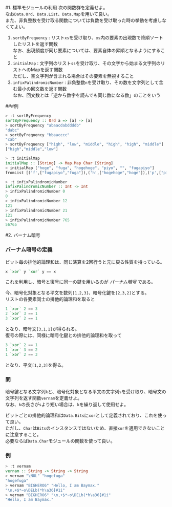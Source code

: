 #1. 標準モジュールの利用
次の関数群を定義せよ。  
なお`Data.Ord`、`Data.List`、`Data.Map`を用いて良い。  
また、非負整数を受け取る関数については負数を受け取った時の挙動を考慮しなくてよい。

  1. `sortByFrequency` : リスト`xs`を受け取り、`xs`内の要素の出現数で降順ソートしたリストを返す関数  
    なお、出現頻度が同じ要素については、要素自体の昇順となるようにすること
  2. `initialMap` : 文字列のリスト`ss`を受け取り、その文字から始まる文字列のリストへのMapを返す関数  
    ただし、空文字列が含まれる場合はその要素を無視すること
  3. `infixPalindromicNumber` : 非負整数`n`を受け取り、その数を文字列として含む最小の回文数を返す関数  
    なお、回文数とは「逆から数字を読んでも同じ数になる数」のことをいう

###例
```haskell
> :t sortByFrequency
sortByFrequency :: Ord a => [a] -> [a]
> sortByFrequency "abaacdabddddb"
"dabc"
> sortByFrequency "bbaacccc"
"cab"
> sortByFrequency ["high", "low", "middle", "high", "high", "middle"]
["high","middle","low"]

> :t initialMap
initialMap :: [String] -> Map.Map Char [String]
> initialMap ["hoge", "fuga", "hogehoge", "piyo", "", "fugapiyo"]
fromList [('f',["fugapiyo","fuga"]),('h',["hogehoge","hoge"]),('p',["piyo"])]

> :t infixPalindromicNumber
infixPalindromicNumber :: Int -> Int
> infixPalindromicNumber 0
0
> infixPalindromicNumber 12
121
> infixPalindromicNumber 21
121
> infixPalindromicNumber 765
56765
```

#2. バーナム暗号
### バーナム暗号の定義
ビット毎の排他的論理和は、同じ演算を2回行うと元に戻る性質を持っている。
```haskell
x `xor` y `xor` y == x
```
これを利用し、暗号と復号に同一の鍵を用いるのが *バーナム暗号* である。

今、暗号化対象となる平文を数列`[1,2,3]`、暗号化鍵を`[2,3,2]`とする。  
リストの各要素同士の排他的論理和を取ると
```haskell
1 `xor` 2 == 3
2 `xor` 3 == 1
3 `xor` 2 == 1
```
となり、暗号文`[3,1,1]`が得られる。  
復号の際には、同様に暗号化鍵との排他的論理和を取って
```haskell
3 `xor` 2 == 1
1 `xor` 3 == 2
1 `xor` 2 == 3
```
となり、平文`[1,2,3]`を得る。

### 問
暗号鍵となる文字列`k`と、暗号化対象となる平文の文字列`s`を受け取り、暗号文の文字列を返す関数`vernam`を定義せよ。  
なお、`k`の長さが`s`より短い場合は、`k`を繰り返して使用せよ。

ビットごとの排他的論理和は`Data.Bits`に`xor`として定義されており、これを使って良い。  
ただし、`Char`は`Bits`のインスタンスではないため、直接`xor`を適用できないことに注意すること。  
必要ならば`Data.Char`モジュールの関数を使って良い。

### 例
```haskell
> :t vernam
vernam :: String -> String -> String
> vernam "\NUL" "hogefuga"
"hogefuga"
> vernam "BIGHERO6" "Hello, I am Baymax."
"\n,+$*~o\DELb(*h\a36[#1i"
> vernam "BIGHERO6" "\n,+$*~o\DELb(*h\a36[#1i"
"Hello, I am Baymax."
```
